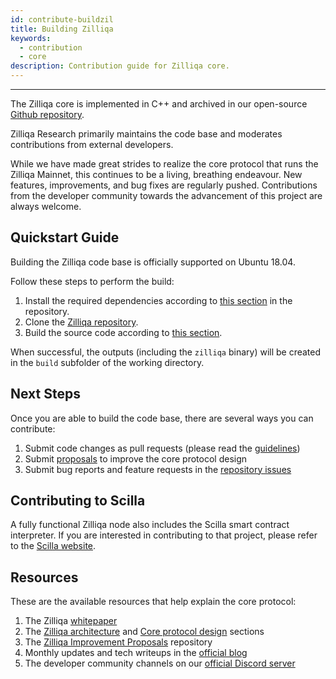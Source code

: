 ```yaml
---
id: contribute-buildzil
title: Building Zilliqa
keywords:
  - contribution
  - core
description: Contribution guide for Zilliqa core.
---
```


---

The Zilliqa core is implemented in C++ and archived in our open-source
[Github repository](https://github.com/Zilliqa/Zilliqa/).

Zilliqa Research primarily maintains the code base and moderates contributions
from external developers.

While we have made great strides to realize the core protocol that runs the
Zilliqa Mainnet, this continues to be a living, breathing endeavour. New
features, improvements, and bug fixes are regularly pushed. Contributions from
the developer community towards the advancement of this project are always
welcome.

## Quickstart Guide

Building the Zilliqa code base is officially supported on Ubuntu 18.04.

Follow these steps to perform the build:

1. Install the required dependencies according to
   [this section](https://github.com/Zilliqa/Zilliqa/#build-dependencies) in the
   repository.
2. Clone the [Zilliqa repository](https://github.com/Zilliqa/Zilliqa/).
3. Build the source code according to
   [this section](https://github.com/Zilliqa/Zilliqa/#build-from-source-code).

When successful, the outputs (including the `zilliqa` binary) will be created in
the `build` subfolder of the working directory.

## Next Steps

Once you are able to build the code base, there are several ways you can
contribute:

1. Submit code changes as pull requests (please read the
   [guidelines](contribute-guidelines.md))
2. Submit [proposals](contribute-standards.md) to improve the core protocol
   design
3. Submit bug reports and feature requests in the
   [repository issues](https://github.com/Zilliqa/Zilliqa/issues)

## Contributing to Scilla

A fully functional Zilliqa node also includes the Scilla smart contract
interpreter. If you are interested in contributing to that project, please refer
to the [Scilla website](https://scilla-lang.org/#getinvolvedsection).

## Resources

These are the available resources that help explain the core protocol:

1. The Zilliqa [whitepaper](https://docs.zilliqa.com/whitepaper.pdf)
2. The
   [Zilliqa architecture](../../basics/zilliqa-architecture/basics-zil-nodes.md)
   and
   [Core protocol design](../core-protocol-design/design-overview/core-node-operation.md)
   sections
3. The [Zilliqa Improvement Proposals](https://github.com/Zilliqa/ZIP/)
   repository
4. Monthly updates and tech writeups in the
   [official blog](https://blog.zilliqa.com/)
5. The developer community channels on our
   [official Discord server](https://discord.com/invite/XMRE9tt)
